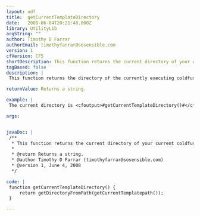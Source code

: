 ```yaml
---
layout: udf
title:  getCurrentTemplateDirectory
date:   2008-06-04T20:21:48.000Z
library: UtilityLib
argString: ""
author: Timothy D Farrar
authorEmail: timothyfarrar@sosensible.com
version: 1
cfVersion: CF5
shortDescription: This function returns the current directory of your current coldfusion template.
tagBased: false
description: |
 This function returns the directory of the currently executing coldfusion page.

returnValue: Returns a string.

example: |
 The current directory is <cfoutput>#getCurrentTemplateDirectory()#</cfoutput>

args:


javaDoc: |
 /**
  * This function returns the current directory of your current coldfusion template.
  * 
  * @return Returns a string. 
  * @author Timothy D Farrar (timothyfarrar@sosensible.com) 
  * @version 1, June 4, 2008 
  */

code: |
 function getCurrentTemplateDirectory() {
     return getDirectoryFromPath(getCurrentTemplatepath());
 }

---
```


